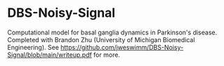 # DBS-Noisy-Signal
Computational model for basal ganglia dynamics in Parkinson's disease. Completed with Brandon Zhu (University of Michigan Biomedical Engineering). See https://github.com/jweswimm/DBS-Noisy-Signal/blob/main/writeup.pdf for more.
